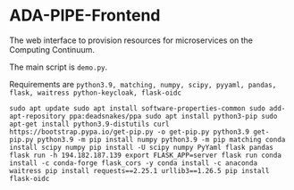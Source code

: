 # ADA-PIPE-Frontend

The web interface to provision resources for microservices on the Computing Continuum.

The main script is ``demo.py``.


Requirements are ``python3.9, matching, numpy, scipy, pyyaml, pandas, flask, waitress python-keycloak, flask-oidc``

``sudo apt update
sudo apt install software-properties-common
sudo add-apt-repository ppa:deadsnakes/ppa
sudo apt install python3-pip
sudo apt-get install python3.9-distutils
curl https://bootstrap.pypa.io/get-pip.py -o get-pip.py
python3.9 get-pip.py
python3.9 -m pip install numpy
python3.9 -m pip matching
conda install scipy numpy
pip install -U scipy numpy PyYaml flask pandas
flask run -h 194.182.187.139
export FLASK_APP=server
flask run
conda install -c conda-forge flask_cors -y
conda install -c anaconda waitress
pip install requests==2.25.1 urllib3==1.26.5
pip install flask-oidc``

